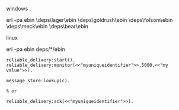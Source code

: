 
windows

erl -pa ebin \deps\lager\ebin \deps\goldrush\ebin \deps\folsom\ebin \deps\meck\ebin \deps\bear\ebin

linux

erl -pa ebin deps/*/ebin

```
reliable_delivery:start().
reliable_delivery:monitor(<<"myuniqueidentifier">>,5000,<<"my value">>).

message_store:lookup(c).

% or 

reliable_delivery:ack(<<"myuniqueidentifier">>).

```

